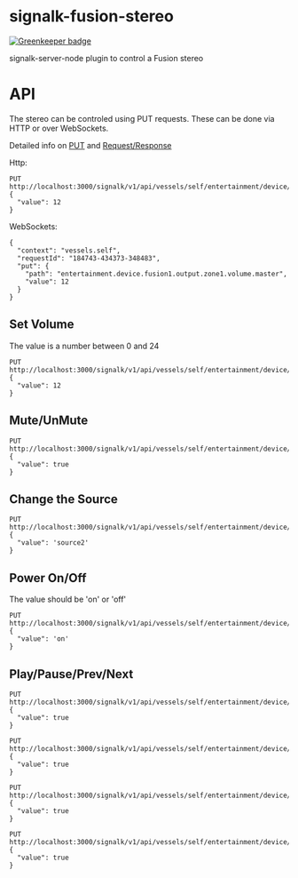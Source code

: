 # signalk-fusion-stereo

[![Greenkeeper badge](https://badges.greenkeeper.io/sbender9/signalk-fusion-stereo.svg)](https://greenkeeper.io/)

signalk-server-node plugin to control a Fusion stereo

# API

The stereo can be controled using PUT requests. These can be done via HTTP or over WebSockets.

Detailed info on [PUT](https://signalk.org/specification/1.3.0/doc/put.html) and [Request/Response](https://signalk.org/specification/1.3.0/doc/request_response.html)

Http:

```
PUT http://localhost:3000/signalk/v1/api/vessels/self/entertainment/device/fusion1/output/zone1/volume/master
{
  "value": 12
}
```

WebSockets:

```
{
  "context": "vessels.self",
  "requestId": "184743-434373-348483",
  "put": {
    "path": "entertainment.device.fusion1.output.zone1.volume.master",
    "value": 12
  }
}
```


## Set Volume

The value is a number between 0 and 24

```
PUT http://localhost:3000/signalk/v1/api/vessels/self/entertainment/device/fusion1/output/zone1/volume/master
{
  "value": 12
}
```

## Mute/UnMute
```
PUT http://localhost:3000/signalk/v1/api/vessels/self/entertainment/device/fusion1/output/zone1/isMuted
{
  "value": true
}
```

## Change the Source
```
PUT http://localhost:3000/signalk/v1/api/vessels/self/entertainment/device/fusion1/output/zone1/source
{
  "value": 'source2'
}
```

## Power On/Off

The value should be 'on' or 'off'

```
PUT http://localhost:3000/signalk/v1/api/vessels/self/entertainment/device/fusion1/state
{
  "value": 'on'
}
```

## Play/Pause/Prev/Next

```
PUT http://localhost:3000/signalk/v1/api/vessels/self/entertainment/device/fusion1/play
{
  "value": true
}

PUT http://localhost:3000/signalk/v1/api/vessels/self/entertainment/device/fusion1/pause
{
  "value": true
}

PUT http://localhost:3000/signalk/v1/api/vessels/self/entertainment/device/fusion1/prev
{
  "value": true
}

PUT http://localhost:3000/signalk/v1/api/vessels/self/entertainment/device/fusion1/next
{
  "value": true
}

```

